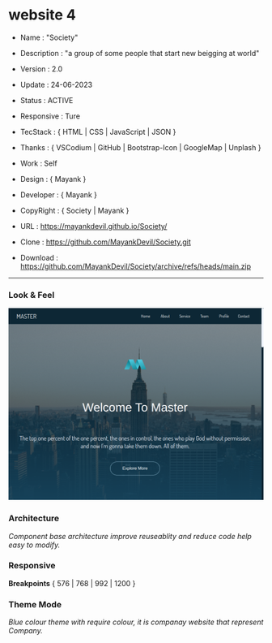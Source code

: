 # website 4

- Name : "Society"

- Description : "a group of some people that start new beigging at world"

- Version : 2.0

- Update : 24-06-2023

- Status : ACTIVE

- Responsive : Ture

- TecStack : { HTML | CSS | JavaScript | JSON }

- Thanks : { VSCodium | GitHub | Bootstrap-Icon | GoogleMap | Unplash }

- Work : Self

- Design : { Mayank }

- Developer : { Mayank }

- CopyRight : { Society | Mayank }

- URL : https://mayankdevil.github.io/Society/

- Clone : https://github.com/MayankDevil/Society.git

- Download : https://github.com/MayankDevil/Society/archive/refs/heads/main.zip

---

### Look & Feel

![Alt text](./data/MasterCompany.png "HomePage")


### Architecture

_Component base architecture improve reuseablity and reduce code help easy to modify._

### Responsive

**Breakpoints** { 576 | 768 | 992 | 1200 }

### Theme Mode

_Blue colour theme with require colour, it is companay website that represent Company._




